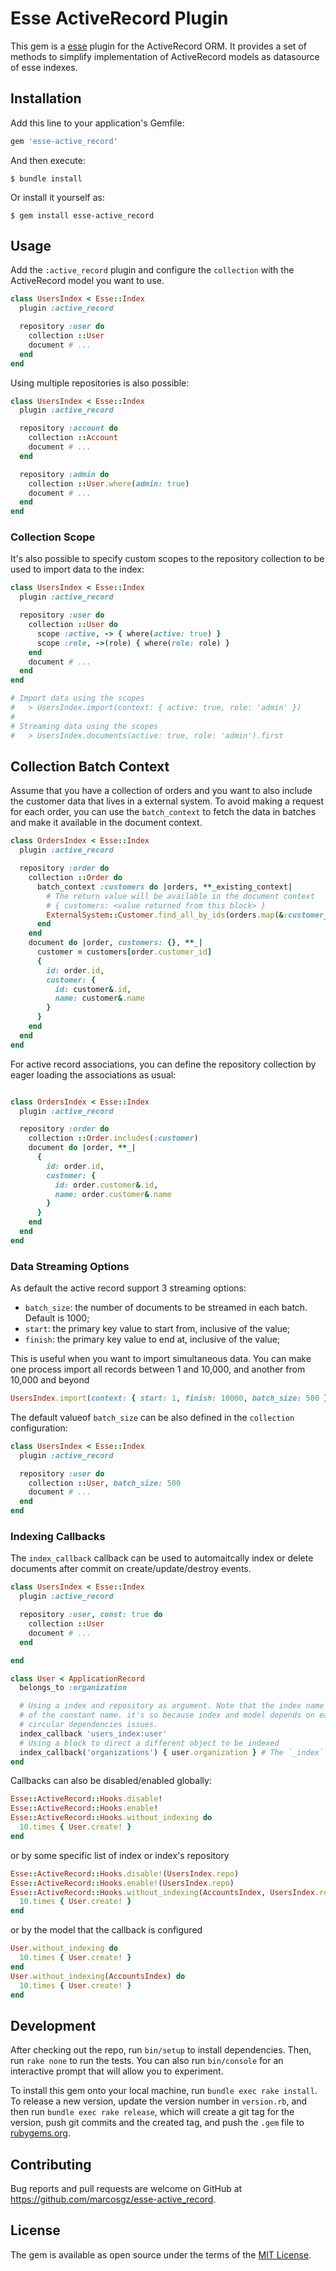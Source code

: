 # Esse ActiveRecord Plugin

This gem is a [esse](https://github.com/marcosgz/esse) plugin for the ActiveRecord ORM. It provides a set of methods to simplify implementation of ActiveRecord models as datasource of esse indexes.

## Installation

Add this line to your application's Gemfile:

```ruby
gem 'esse-active_record'
```

And then execute:

    $ bundle install

Or install it yourself as:

    $ gem install esse-active_record

## Usage

Add the `:active_record` plugin and configure the `collection` with the ActiveRecord model you want to use.

```ruby
class UsersIndex < Esse::Index
  plugin :active_record

  repository :user do
    collection ::User
    document # ...
  end
end
```

Using multiple repositories is also possible:

```ruby
class UsersIndex < Esse::Index
  plugin :active_record

  repository :account do
    collection ::Account
    document # ...
  end

  repository :admin do
    collection ::User.where(admin: true)
    document # ...
  end
end
```

### Collection Scope
It's also possible to specify custom scopes to the repository collection to be used to import data to the index:

```ruby
class UsersIndex < Esse::Index
  plugin :active_record

  repository :user do
    collection ::User do
      scope :active, -> { where(active: true) }
      scope :role, ->(role) { where(role: role) }
    end
    document # ...
  end
end

# Import data using the scopes
#   > UsersIndex.import(context: { active: true, role: 'admin' })
#
# Streaming data using the scopes
#   > UsersIndex.documents(active: true, role: 'admin').first
```

## Collection Batch Context

Assume that you have a collection of orders and you want to also include the customer data that lives in a external system. To avoid making a request for each order, you can use the `batch_context` to fetch the data in batches and make it available in the document context.

```ruby
class OrdersIndex < Esse::Index
  plugin :active_record

  repository :order do
    collection ::Order do
      batch_context :customers do |orders, **_existing_context|
        # The return value will be available in the document context
        # { customers: <value returned from this block> }
        ExternalSystem::Customer.find_all_by_ids(orders.map(&:customer_id)).index_by(&:id) # => { 1 => <Customer>, 2 => <Customer> }
      end
    end
    document do |order, customers: {}, **_|
      customer = customers[order.customer_id]
      {
        id: order.id,
        customer: {
          id: customer&.id,
          name: customer&.name
        }
      }
    end
  end
end
```

For active record associations, you can define the repository collection by eager loading the associations as usual:

```ruby

class OrdersIndex < Esse::Index
  plugin :active_record

  repository :order do
    collection ::Order.includes(:customer)
    document do |order, **_|
      {
        id: order.id,
        customer: {
          id: order.customer&.id,
          name: order.customer&.name
        }
      }
    end
  end
end
```

### Data Streaming Options

As default the active record support 3 streaming options:
* `batch_size`: the number of documents to be streamed in each batch. Default is 1000;
* `start`: the primary key value to start from, inclusive of the value;
* `finish`: the primary key value to end at, inclusive of the value;

This is useful when you want to import simultaneous data. You can make one process import all records between 1 and 10,000, and another from 10,000 and beyond

```ruby
UsersIndex.import(context: { start: 1, finish: 10000, batch_size: 500 })
```

The default valueof `batch_size` can be also defined in the `collection` configuration:

```ruby
class UsersIndex < Esse::Index
  plugin :active_record

  repository :user do
    collection ::User, batch_size: 500
    document # ...
  end
end
```

### Indexing Callbacks

The `index_callback` callback can be used to automaitcally index or delete documents after commit on create/update/destroy events.

```ruby
class UsersIndex < Esse::Index
  plugin :active_record

  repository :user, const: true do
    collection ::User
    document # ...
  end

end

class User < ApplicationRecord
  belongs_to :organization

  # Using a index and repository as argument. Note that the index name is used instead of the
  # of the constant name. it's so because index and model depends on each other should result in
  # circular dependencies issues.
  index_callback 'users_index:user'
  # Using a block to direct a different object to be indexed
  index_callback('organizations') { user.organization } # The `_index` suffix and repo name  is optional on the index name
end
```

Callbacks can also be disabled/enabled globally:

```ruby
Esse::ActiveRecord::Hooks.disable!
Esse::ActiveRecord::Hooks.enable!
Esse::ActiveRecord::Hooks.without_indexing do
  10.times { User.create! }
end
```

or by some specific list of index or index's repository

```ruby
Esse::ActiveRecord::Hooks.disable!(UsersIndex.repo)
Esse::ActiveRecord::Hooks.enable!(UsersIndex.repo)
Esse::ActiveRecord::Hooks.without_indexing(AccountsIndex, UsersIndex.repo) do
  10.times { User.create! }
end
```

or by the model that the callback is configured

```ruby
User.without_indexing do
  10.times { User.create! }
end
User.without_indexing(AccountsIndex) do
  10.times { User.create! }
end
```


## Development

After checking out the repo, run `bin/setup` to install dependencies. Then, run `rake none` to run the tests. You can also run `bin/console` for an interactive prompt that will allow you to experiment.

To install this gem onto your local machine, run `bundle exec rake install`. To release a new version, update the version number in `version.rb`, and then run `bundle exec rake release`, which will create a git tag for the version, push git commits and the created tag, and push the `.gem` file to [rubygems.org](https://rubygems.org).

## Contributing

Bug reports and pull requests are welcome on GitHub at https://github.com/marcosgz/esse-active_record.

## License

The gem is available as open source under the terms of the [MIT License](https://opensource.org/licenses/MIT).
